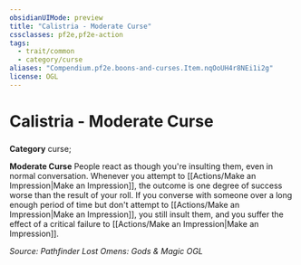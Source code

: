 ```yaml
---
obsidianUIMode: preview
title: "Calistria - Moderate Curse"
cssclasses: pf2e,pf2e-action
tags:
  - trait/common
  - category/curse
aliases: "Compendium.pf2e.boons-and-curses.Item.nqOoUH4r8NEi1i2g"
license: OGL
---
```

# Calistria - Moderate Curse

### 

**Category** curse; 




**Moderate Curse** People react as though you're insulting them, even in normal conversation. Whenever you attempt to [[Actions/Make an Impression|Make an Impression]], the outcome is one degree of success worse than the result of your roll. If you converse with someone over a long enough period of time but don't attempt to [[Actions/Make an Impression|Make an Impression]], you still insult them, and you suffer the effect of a critical failure to [[Actions/Make an Impression|Make an Impression]].

*Source: Pathfinder Lost Omens: Gods & Magic*
*OGL*